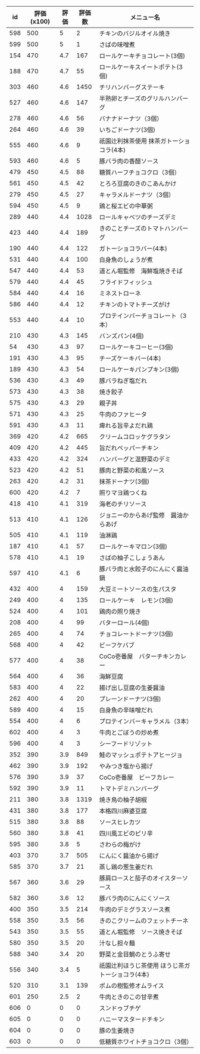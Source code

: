 | id | 評価(x100) | 評価 | 評価数 | メニュー名 |
| -- | ---------- | ---- | ------ | ---------- |
| 598 | 500 | 5 | 2 | チキンのバジルオイル焼き |
| 599 | 500 | 5 | 1 | さばの味噌煮 |
| 154 | 470 | 4.7 | 167 | ロールケーキチョコレート(3個) |
| 188 | 470 | 4.7 | 55 | ロールケーキスイートポテト(3個) |
| 303 | 460 | 4.6 | 1450 | チリハンバーグステーキ |
| 527 | 460 | 4.6 | 147 | 半熟卵とチーズのグリルハンバーグ |
| 278 | 460 | 4.6 | 56 | バナナドーナツ（3個） |
| 264 | 460 | 4.6 | 39 | いちごドーナツ(3個) |
| 555 | 460 | 4.6 | 9 | 祇園辻利抹茶使用  抹茶ガトーショコラ(4本) |
| 593 | 460 | 4.6 | 5 | 豚バラ肉の香醋ソース |
| 479 | 450 | 4.5 | 88 | 糖質ハーフチョコクロ（3個） |
| 561 | 450 | 4.5 | 42 | とろろ豆腐のきのこあんかけ |
| 279 | 450 | 4.5 | 27 | キャラメルドーナツ（3個） |
| 594 | 450 | 4.5 | 9 | 鶏と桜エビの中華粥 |
| 289 | 440 | 4.4 | 1028 | ロールキャベツのチーズデミ |
| 423 | 440 | 4.4 | 189 | きのことチーズのトマトハンバーグ |
| 190 | 440 | 4.4 | 122 | ガトーショコラバー(4本) |
| 531 | 440 | 4.4 | 100 | 白身魚のしょうが煮 |
| 547 | 440 | 4.4 | 53 | 道とん堀監修　海鮮塩焼きそば |
| 579 | 440 | 4.4 | 45 | フライドフィッシュ |
| 584 | 440 | 4.4 | 16 | ミネストローネ |
| 586 | 440 | 4.4 | 12 | チキンのトマトチーズがけ |
| 553 | 440 | 4.4 | 10 | プロテインバーチョコレート（3本） |
| 210 | 430 | 4.3 | 145 | バンズパン(4個) |
| 54 | 430 | 4.3 | 97 | ロールケーキコーヒー(3個) |
| 191 | 430 | 4.3 | 95 | チーズケーキバー(4本) |
| 189 | 430 | 4.3 | 54 | ロールケーキパンプキン(3個) |
| 536 | 430 | 4.3 | 49 | 豚バラねぎ塩だれ |
| 573 | 430 | 4.3 | 38 | 焼き餃子 |
| 575 | 430 | 4.3 | 29 | 親子丼 |
| 571 | 430 | 4.3 | 25 | 牛肉のファヒータ |
| 591 | 430 | 4.3 | 11 | 痺れる旨辛よだれ鶏 |
| 369 | 420 | 4.2 | 665 | クリームコロッケグラタン |
| 409 | 420 | 4.2 | 445 | 旨だれペッパーチキン |
| 433 | 420 | 4.2 | 324 | ハンバーグと温野菜のデミ |
| 523 | 420 | 4.2 | 51 | 豚肉と野菜の和風ソース |
| 263 | 420 | 4.2 | 31 | 抹茶ドーナツ(3個) |
| 600 | 420 | 4.2 | 7 | 照りマヨ鶏つくね |
| 418 | 410 | 4.1 | 319 | 海老のチリソース |
| 513 | 410 | 4.1 | 126 | ジョニーのからあげ監修　醤油からあげ |
| 505 | 410 | 4.1 | 119 | 油淋鶏 |
| 187 | 410 | 4.1 | 57 | ロールケーキマロン(3個) |
| 578 | 410 | 4.1 | 19 | さばの柚子こしょうあん |
| 597 | 410 | 4.1 | 6 | 豚バラ肉と水餃子のにんにく醤油鍋 |
| 432 | 400 | 4 | 159 | 大豆ミートソースの生パスタ |
| 249 | 400 | 4 | 135 | ロールケーキ　レモン(3個) |
| 524 | 400 | 4 | 101 | 鶏肉の照り焼き |
| 208 | 400 | 4 | 99 | バターロール(4個) |
| 265 | 400 | 4 | 74 | チョコレートドーナツ(3個) |
| 568 | 400 | 4 | 42 | ビーフケバブ |
| 577 | 400 | 4 | 38 | CoCo壱番屋　バターチキンカレー |
| 564 | 400 | 4 | 36 | 海鮮豆腐 |
| 583 | 400 | 4 | 22 | 揚げ出し豆腐の生姜醤油 |
| 262 | 400 | 4 | 20 | プレーンドーナツ(3個) |
| 589 | 400 | 4 | 15 | 白身魚の辛味噌だれ |
| 554 | 400 | 4 | 6 | プロテインバーキャラメル（3本） |
| 602 | 400 | 4 | 3 | 牛肉とごぼうの炒め煮 |
| 596 | 400 | 4 | 3 | シーフードリゾット |
| 352 | 390 | 3.9 | 849 | 鮭のマッシュポテトアヒージョ |
| 462 | 390 | 3.9 | 192 | やみつき塩から揚げ |
| 576 | 390 | 3.9 | 37 | CoCo壱番屋　ビーフカレー |
| 592 | 390 | 3.9 | 11 | トマトデミハンバーグ |
| 211 | 380 | 3.8 | 1319 | 焼き鳥の柚子胡椒 |
| 431 | 380 | 3.8 | 177 | 本格四川麻婆豆腐 |
| 515 | 380 | 3.8 | 88 | ソースヒレカツ |
| 560 | 380 | 3.8 | 41 | 四川風エビのピリ辛 |
| 595 | 380 | 3.8 | 5 | さわらの梅がけ |
| 403 | 370 | 3.7 | 505 | にんにく醤油から揚げ |
| 585 | 370 | 3.7 | 21 | 蒸し鶏の葱生姜だれ |
| 567 | 360 | 3.6 | 29 | 豚肩ロースと茄子のオイスターソース |
| 582 | 360 | 3.6 | 12 | 豚バラ肉のにんにくソース |
| 400 | 350 | 3.5 | 214 | 牛肉のデミグラスソース煮 |
| 558 | 350 | 3.5 | 56 | きのこクリームのフェットチーネ |
| 543 | 350 | 3.5 | 55 | 道とん堀監修　ソース焼きそば |
| 580 | 350 | 3.5 | 20 | 汁なし担々麺 |
| 588 | 340 | 3.4 | 20 | 野菜と金目鯛のとうふ寄せ |
| 556 | 340 | 3.4 | 5 | 祇園辻利ほうじ茶使用  ほうじ茶ガトーショコラ(4本) |
| 520 | 310 | 3.1 | 139 | ポムの樹監修オムライス |
| 601 | 250 | 2.5 | 2 | 牛肉ときのこの甘辛煮 |
| 606 | 0 | 0 | 0 | スンドゥブチゲ |
| 605 | 0 | 0 | 0 | ハニーマスタードチキン |
| 604 | 0 | 0 | 0 | 豚の生姜焼き |
| 603 | 0 | 0 | 0 | 低糖質ホワイトチョコクロ（3個） |
